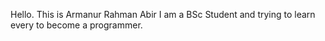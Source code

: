 Hello.
This is Armanur Rahman Abir 
I am a BSc Student and trying to learn every to become a programmer.
